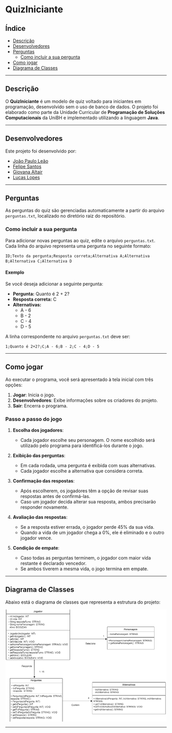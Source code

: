 # QuizIniciante

## Índice
- [Descrição](#descrição)
- [Desenvolvedores](#desenvolvedores)
- [Perguntas](#perguntas)
  - [Como incluir a sua pergunta](#como-incluir-a-sua-pergunta)
- [Como jogar](#como-jogar)
- [Diagrama de Classes](#diagrama-de-classes)

---

## Descrição

O **QuizIniciante** é um modelo de quiz voltado para iniciantes em programação, desenvolvido sem o uso de banco de dados.
O projeto foi elaborado como parte da Unidade Curricular de **Programação de Soluções Computacionais** da UniBH e implementado utilizando a linguagem **Java**.

---

## Desenvolvedores

Este projeto foi desenvolvido por:

- [João Paulo Leão](https://github.com/Joutos)
- [Felipe Santos](https://github.com/FelipeDoismil)
- [Giovana Altair](https://github.com/GiovannaAltair)
- [Lucas Lopes](https://github.com/Lucaslopes47)

---

## Perguntas

As perguntas do quiz são gerenciadas automaticamente a partir do arquivo `perguntas.txt`, localizado no diretório raiz do repositório.

### Como incluir a sua pergunta

Para adicionar novas perguntas ao quiz, edite o arquivo `perguntas.txt`. Cada linha do arquivo representa uma pergunta no seguinte formato:

```
ID;Texto da pergunta;Resposta correta;Alternativa A;Alternativa B;Alternativa C;Alternativa D
```

#### Exemplo

Se você deseja adicionar a seguinte pergunta:

- **Pergunta:** Quanto é 2 + 2?
- **Resposta correta:** C
- **Alternativas:**
  - A - 6
  - B - 2
  - C - 4
  - D - 5

A linha correspondente no arquivo `perguntas.txt` deve ser:

```
1;Quanto é 2+2?;C;A - 6;B - 2;C - 4;D - 5
```

---

## Como jogar

Ao executar o programa, você será apresentado à tela inicial com três opções:

1. **Jogar**: Inicia o jogo.
2. **Desenvolvedores**: Exibe informações sobre os criadores do projeto.
3. **Sair**: Encerra o programa.

### Passo a passo do jogo

1. **Escolha dos jogadores**:
   - Cada jogador escolhe seu personagem. O nome escolhido será utilizado pelo programa para identificá-los durante o jogo.

2. **Exibição das perguntas**:
   - Em cada rodada, uma pergunta é exibida com suas alternativas.
   - Cada jogador escolhe a alternativa que considera correta.

3. **Confirmação das respostas**:
   - Após escolherem, os jogadores têm a opção de revisar suas respostas antes de confirmá-las.
   - Caso um jogador decida alterar sua resposta, ambos precisarão responder novamente.

4. **Avaliação das respostas**:
   - Se a resposta estiver errada, o jogador perde 45% da sua vida.
   - Quando a vida de um jogador chega a 0%, ele é eliminado e o outro jogador vence.

5. **Condição de empate**:
   - Caso todas as perguntas terminem, o jogador com maior vida restante é declarado vencedor.
   - Se ambos tiverem a mesma vida, o jogo termina em empate.

---

## Diagrama de Classes

Abaixo está o diagrama de classes que representa a estrutura do projeto:

![Diagrama de Classes](https://github.com/Joutos/QuizIniciante/blob/main/ClassDiagram.png)

---

